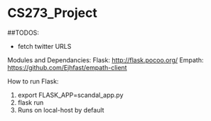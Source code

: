 # CS273_Project
##TODOS:
* fetch twitter URLS


Modules and Dependancies:
Flask: http://flask.pocoo.org/
Empath: https://github.com/Ejhfast/empath-client

How to run Flask:
1) export FLASK_APP=scandal_app.py 
2) flask run
3) Runs on local-host by default

